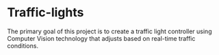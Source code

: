 # Traffic-lights
The primary goal of this project is to create a traffic light controller using Computer Vision technology that adjusts based on real-time traffic conditions.
